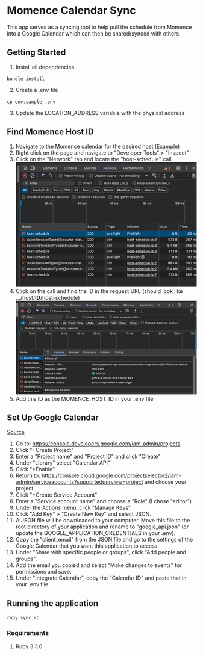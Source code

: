 # Momence Calendar Sync

This app serves as a syncing tool to help pull the schedule from Momence into a Google Calendar which can then be shared/synced with others.

## Getting Started

1. Install all dependencies
```
bundle install
```
2. Create a .env file
```
cp env.sample .env
```
3. Update the LOCATION_ADDRESS variable with the physical address

## Find Momence Host ID
1. Navigate to the Momence calendar for the desired host ([Example](https://momence.com/u/vertical-fusion-longmont-UZVCbp))
2. Right click on the page and navigate to "Developer Tools" > "Inspect"
3. Click on the "Network" tab and locate the "host-schedule" call
![img.png](img.png)
4. Click on the call and find the ID in the request URL (should look like .../host/**ID**/host-schedule)
![img_1.png](img_1.png)
5. Add this ID as the MOMENCE_HOST_ID in your .env file

## Set Up Google Calendar
[Source](https://stackoverflow.com/questions/40722687/how-to-set-up-google-calendar-api-using-ruby-client-for-server-to-server-applica)
1. Go to: https://console.developers.google.com/iam-admin/projects
2. Click "+Create Project"
3. Enter a "Project name" and "Project ID" and click "Create"
4. Under "Library" select "Calendar API"
5. Click ">Enable"
6. Return to: https://console.cloud.google.com/projectselector2/iam-admin/serviceaccounts?supportedpurview=project and choose your project
7. Click "+Create Service Account"
8. Enter a "Service account name" and choose a "Role" (I chose "editor")
9. Under the Actions menu, click "Manage Keys"
10. Click "Add Key" > "Create New Key" and select JSON.
11. A JSON file will be downloaded to your computer. Move this file to the root directory of your application and rename to "google_api.json" (or update the GOOGLE_APPLICATION_CREDENTIALS in your .env). 
12. Copy the "client_email" from the JSON file and go to the settings of the Google Calendar that you want this application to access. 
13. Under "Share with specific people or groups", click "Add people and groups". 
14. Add the email you copied and select "Make changes to events" for permissions and save. 
15. Under "Integrate Calendar", copy the "Calendar ID" and paste that in your .env file

## Running the application
```
ruby sync.rb
```

### Requirements

1. Ruby 3.3.0
